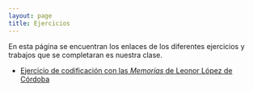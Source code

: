 ```yaml
---
layout: page
title: Ejercicios
---
```


En esta página se encuentran los enlaces de los diferentes ejercicios y trabajos que se completaran es nuestra clase. 

- [Ejercicio de codificación con las *Memorias* de Leonor López de Córdoba](https://cindyripollm.github.io/ejercicios/LLC_memorias1.html)
